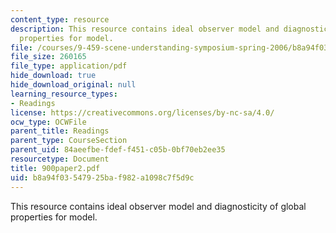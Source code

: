 ```yaml
---
content_type: resource
description: This resource contains ideal observer model and diagnosticity of global
  properties for model.
file: /courses/9-459-scene-understanding-symposium-spring-2006/b8a94f03547925baf982a1098c7f5d9c_900paper2.pdf
file_size: 260165
file_type: application/pdf
hide_download: true
hide_download_original: null
learning_resource_types:
- Readings
license: https://creativecommons.org/licenses/by-nc-sa/4.0/
ocw_type: OCWFile
parent_title: Readings
parent_type: CourseSection
parent_uid: 84aeefbe-fdef-f451-c05b-0bf70eb2ee35
resourcetype: Document
title: 900paper2.pdf
uid: b8a94f03-5479-25ba-f982-a1098c7f5d9c
---
```

This resource contains ideal observer model and diagnosticity of global properties for model.